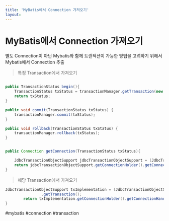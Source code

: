 ```yaml
---
title: 'MyBatis에서 Connection 가져오기'
layout: 
---
```


# MyBatis에서 Connection 가져오기

별도 Connection이 아닌 Mybatis와 함께 트랜잭션이 가능한 방법을 고려하기 위해서 Mybatis에서 Connection 추출

> 특정 Transaction에서 가져오기
```java

public TransactionStatus begin(){
    TransactionStatus txStatus = transactionManager.getTransaction(new DefaultTransactionDefinition());
    return txStatus;
}

public void commit(TransactionStatus txStatus) {
    transactionManager.commit(txStatus);
}

public void rollback(TransactionStatus txStatus) {
    transactionManager.rollback(txStatus);
}


public Connection getConnection(TransactionStatus txStatus){

    JdbcTransactionObjectSupport jdbcTransactionObjectSupport = (JdbcTransactionObjectSupport)((DefaultTransactionStatus)txStatus).getTransaction();
    return jdbcTransactionObjectSupport.getConnectionHolder().getConnection();
}

```

> 해당 Transaction에서 가져오기

```java
JdbcTransactionObjectSupport txImplementation = (JdbcTransactionObjectSupport) ((DefaultTransactionStatus) getCurrentTransactionStatus())
				.getTransaction();
		return txImplementation.getConnectionHolder().getConnectionHandle();
}
```

#mybatis #connection #transaction
